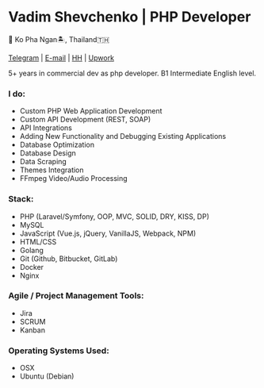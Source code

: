 
# Vadim Shevchenko | PHP Developer

📍 Ko Pha Ngan🏝, Thailand🇹🇭

[Telegram](https://t.me/vashe) | [E-mail](mailto:va.she25@gmail.com) | [HH](https://hh.ru/applicant/resumes/view?resume=ee3a1b46ff01dd066a0039ed1f493852314459) | [Upwork](https://www.upwork.com/freelancers/~01e15f788d81fd16f7)

5+ years in commercial dev as php developer.
B1 Intermediate English level.

### I do:
- Custom PHP Web Application Development
- Custom API Development (REST, SOAP)
- API Integrations
- Adding New Functionality and Debugging Existing Applications
- Database Optimization
- Database Design
- Data Scraping
- Themes Integration
- FFmpeg Video/Audio Processing

### Stack:
- PHP (Laravel/Symfony, OOP, MVC, SOLID, DRY, KISS, DP)
- MySQL
- JavaScript (Vue.js, jQuery, VanillaJS, Webpack, NPM)
- HTML/CSS
- Golang
- Git (Github, Bitbucket, GitLab)
- Docker
- Nginx

### Agile / Project Management Tools:
- Jira
- SCRUM
- Kanban

### Operating Systems Used:
- OSX
- Ubuntu (Debian)
